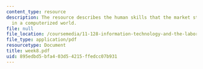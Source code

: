 ```yaml
---
content_type: resource
description: The resource describes the human skills that the market still values
  in a computerized world.
file: null
file_location: /coursemedia/11-128-information-technology-and-the-labor-market-spring-2005/895edbd5bfa403d54215ffedcc07b931_week8.pdf
file_type: application/pdf
resourcetype: Document
title: week8.pdf
uid: 895edbd5-bfa4-03d5-4215-ffedcc07b931
---
```

